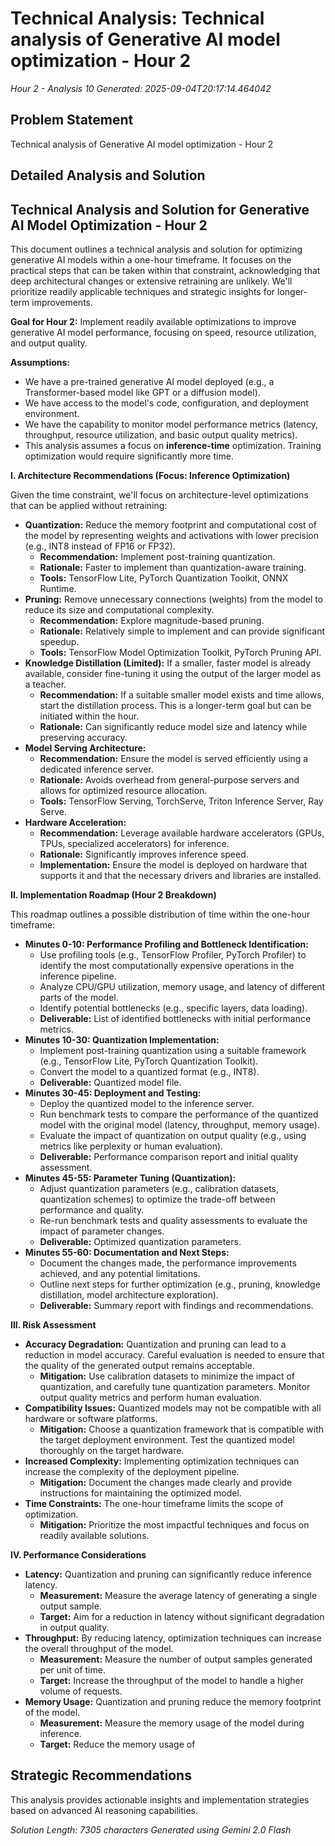 # Technical Analysis: Technical analysis of Generative AI model optimization - Hour 2
*Hour 2 - Analysis 10*
*Generated: 2025-09-04T20:17:14.464042*

## Problem Statement
Technical analysis of Generative AI model optimization - Hour 2

## Detailed Analysis and Solution
## Technical Analysis and Solution for Generative AI Model Optimization - Hour 2

This document outlines a technical analysis and solution for optimizing generative AI models within a one-hour timeframe.  It focuses on the practical steps that can be taken within that constraint, acknowledging that deep architectural changes or extensive retraining are unlikely.  We'll prioritize readily applicable techniques and strategic insights for longer-term improvements.

**Goal for Hour 2:** Implement readily available optimizations to improve generative AI model performance, focusing on speed, resource utilization, and output quality.

**Assumptions:**

*   We have a pre-trained generative AI model deployed (e.g., a Transformer-based model like GPT or a diffusion model).
*   We have access to the model's code, configuration, and deployment environment.
*   We have the capability to monitor model performance metrics (latency, throughput, resource utilization, and basic output quality metrics).
*   This analysis assumes a focus on **inference-time** optimization. Training optimization would require significantly more time.

**I. Architecture Recommendations (Focus: Inference Optimization)**

Given the time constraint, we'll focus on architecture-level optimizations that can be applied without retraining:

*   **Quantization:** Reduce the memory footprint and computational cost of the model by representing weights and activations with lower precision (e.g., INT8 instead of FP16 or FP32).
    *   **Recommendation:** Implement post-training quantization.
    *   **Rationale:**  Faster to implement than quantization-aware training.
    *   **Tools:** TensorFlow Lite, PyTorch Quantization Toolkit, ONNX Runtime.
*   **Pruning:** Remove unnecessary connections (weights) from the model to reduce its size and computational complexity.
    *   **Recommendation:**  Explore magnitude-based pruning.
    *   **Rationale:**  Relatively simple to implement and can provide significant speedup.
    *   **Tools:** TensorFlow Model Optimization Toolkit, PyTorch Pruning API.
*   **Knowledge Distillation (Limited):** If a smaller, faster model is already available, consider fine-tuning it using the output of the larger model as a teacher.
    *   **Recommendation:** If a suitable smaller model exists and time allows, start the distillation process.  This is a longer-term goal but can be initiated within the hour.
    *   **Rationale:**  Can significantly reduce model size and latency while preserving accuracy.
*   **Model Serving Architecture:**
    *   **Recommendation:**  Ensure the model is served efficiently using a dedicated inference server.
    *   **Rationale:** Avoids overhead from general-purpose servers and allows for optimized resource allocation.
    *   **Tools:** TensorFlow Serving, TorchServe, Triton Inference Server, Ray Serve.
*   **Hardware Acceleration:**
    *   **Recommendation:** Leverage available hardware accelerators (GPUs, TPUs, specialized accelerators) for inference.
    *   **Rationale:** Significantly improves inference speed.
    *   **Implementation:** Ensure the model is deployed on hardware that supports it and that the necessary drivers and libraries are installed.

**II. Implementation Roadmap (Hour 2 Breakdown)**

This roadmap outlines a possible distribution of time within the one-hour timeframe:

*   **Minutes 0-10: Performance Profiling and Bottleneck Identification:**
    *   Use profiling tools (e.g., TensorFlow Profiler, PyTorch Profiler) to identify the most computationally expensive operations in the inference pipeline.
    *   Analyze CPU/GPU utilization, memory usage, and latency of different parts of the model.
    *   Identify potential bottlenecks (e.g., specific layers, data loading).
    *   **Deliverable:**  List of identified bottlenecks with initial performance metrics.
*   **Minutes 10-30: Quantization Implementation:**
    *   Implement post-training quantization using a suitable framework (e.g., TensorFlow Lite, PyTorch Quantization Toolkit).
    *   Convert the model to a quantized format (e.g., INT8).
    *   **Deliverable:**  Quantized model file.
*   **Minutes 30-45: Deployment and Testing:**
    *   Deploy the quantized model to the inference server.
    *   Run benchmark tests to compare the performance of the quantized model with the original model (latency, throughput, memory usage).
    *   Evaluate the impact of quantization on output quality (e.g., using metrics like perplexity or human evaluation).
    *   **Deliverable:**  Performance comparison report and initial quality assessment.
*   **Minutes 45-55: Parameter Tuning (Quantization):**
    *   Adjust quantization parameters (e.g., calibration datasets, quantization schemes) to optimize the trade-off between performance and quality.
    *   Re-run benchmark tests and quality assessments to evaluate the impact of parameter changes.
    *   **Deliverable:**  Optimized quantization parameters.
*   **Minutes 55-60: Documentation and Next Steps:**
    *   Document the changes made, the performance improvements achieved, and any potential limitations.
    *   Outline next steps for further optimization (e.g., pruning, knowledge distillation, model architecture exploration).
    *   **Deliverable:**  Summary report with findings and recommendations.

**III. Risk Assessment**

*   **Accuracy Degradation:** Quantization and pruning can lead to a reduction in model accuracy. Careful evaluation is needed to ensure that the quality of the generated output remains acceptable.
    *   **Mitigation:** Use calibration datasets to minimize the impact of quantization, and carefully tune quantization parameters. Monitor output quality metrics and perform human evaluation.
*   **Compatibility Issues:** Quantized models may not be compatible with all hardware or software platforms.
    *   **Mitigation:** Choose a quantization framework that is compatible with the target deployment environment. Test the quantized model thoroughly on the target hardware.
*   **Increased Complexity:** Implementing optimization techniques can increase the complexity of the deployment pipeline.
    *   **Mitigation:** Document the changes made clearly and provide instructions for maintaining the optimized model.
*   **Time Constraints:**  The one-hour timeframe limits the scope of optimization.
    *   **Mitigation:** Prioritize the most impactful techniques and focus on readily available solutions.

**IV. Performance Considerations**

*   **Latency:** Quantization and pruning can significantly reduce inference latency.
    *   **Measurement:** Measure the average latency of generating a single output sample.
    *   **Target:** Aim for a reduction in latency without significant degradation in output quality.
*   **Throughput:** By reducing latency, optimization techniques can increase the overall throughput of the model.
    *   **Measurement:** Measure the number of output samples generated per unit of time.
    *   **Target:** Increase the throughput of the model to handle a higher volume of requests.
*   **Memory Usage:** Quantization and pruning reduce the memory footprint of the model.
    *   **Measurement:** Measure the memory usage of the model during inference.
    *   **Target:** Reduce the memory usage of

## Strategic Recommendations
This analysis provides actionable insights and implementation strategies
based on advanced AI reasoning capabilities.

*Solution Length: 7305 characters*
*Generated using Gemini 2.0 Flash*
